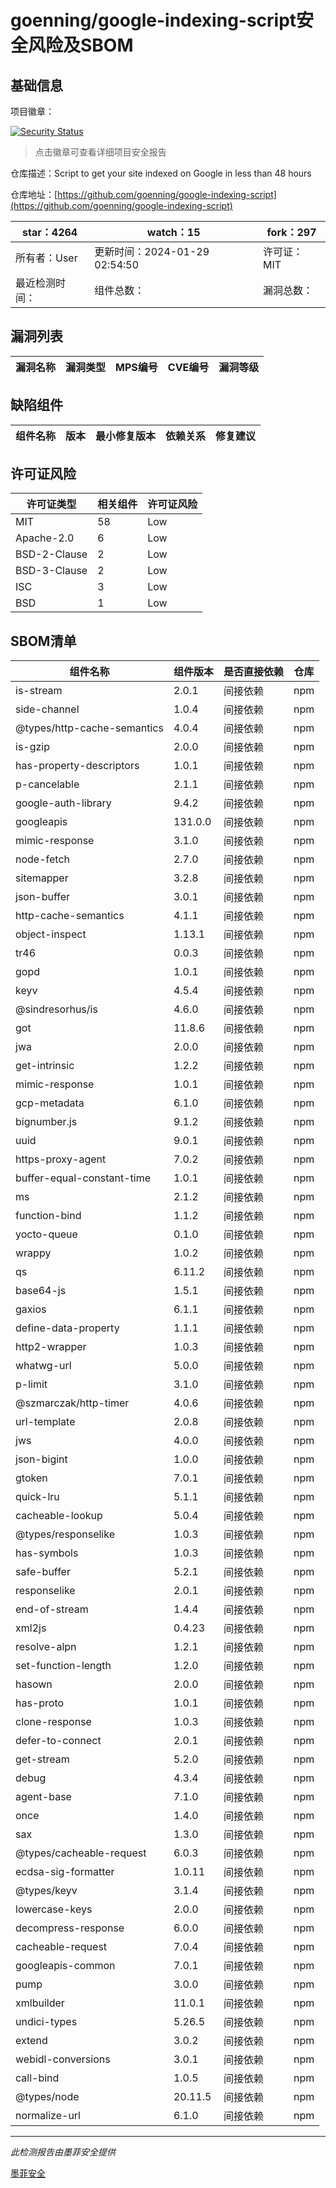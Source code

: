 # goenning/google-indexing-script安全风险及SBOM

## 基础信息

项目徽章：

[![Security Status](https://www.murphysec.com/platform3/v31/badge/1751687096314187776.svg)](https://www.murphysec.com/console/report/1750967220147220480/1751687096314187776)

> 点击徽章可查看详细项目安全报告

仓库描述：Script to get your site indexed on Google in less than 48 hours

仓库地址：[https://github.com/goenning/google-indexing-script](https://github.com/goenning/google-indexing-script)

| star：4264 | watch：15 | fork：297 |
| ----------- | -------------- | ------------ |
| 所有者：User | 更新时间：2024-01-29 02:54:50 | 许可证：MIT |
| 最近检测时间： | 组件总数： | 漏洞总数： |




## 漏洞列表

| 漏洞名称 | 漏洞类型 | MPS编号 | CVE编号 | 漏洞等级 |
| ------- | ------ | ------- | ------ | ----- |





## 缺陷组件

| 组件名称 | 版本 | 最小修复版本 | 依赖关系 | 修复建议 |
| -------- | ---- | ------------ | -------- | -------- |





## 许可证风险

| 许可证类型 | 相关组件 | 许可证风险 |
| ---------- | -------- | ---------- |
|MIT|58|Low|
|Apache-2.0|6|Low|
|BSD-2-Clause|2|Low|
|BSD-3-Clause|2|Low|
|ISC|3|Low|
|BSD|1|Low|




## SBOM清单

| 组件名称 | 组件版本 | 是否直接依赖 | 仓库 |
| -------- | -------- | ------------ | ---- |
|is-stream|2.0.1|间接依赖|npm|
|side-channel|1.0.4|间接依赖|npm|
|@types/http-cache-semantics|4.0.4|间接依赖|npm|
|is-gzip|2.0.0|间接依赖|npm|
|has-property-descriptors|1.0.1|间接依赖|npm|
|p-cancelable|2.1.1|间接依赖|npm|
|google-auth-library|9.4.2|间接依赖|npm|
|googleapis|131.0.0|间接依赖|npm|
|mimic-response|3.1.0|间接依赖|npm|
|node-fetch|2.7.0|间接依赖|npm|
|sitemapper|3.2.8|间接依赖|npm|
|json-buffer|3.0.1|间接依赖|npm|
|http-cache-semantics|4.1.1|间接依赖|npm|
|object-inspect|1.13.1|间接依赖|npm|
|tr46|0.0.3|间接依赖|npm|
|gopd|1.0.1|间接依赖|npm|
|keyv|4.5.4|间接依赖|npm|
|@sindresorhus/is|4.6.0|间接依赖|npm|
|got|11.8.6|间接依赖|npm|
|jwa|2.0.0|间接依赖|npm|
|get-intrinsic|1.2.2|间接依赖|npm|
|mimic-response|1.0.1|间接依赖|npm|
|gcp-metadata|6.1.0|间接依赖|npm|
|bignumber.js|9.1.2|间接依赖|npm|
|uuid|9.0.1|间接依赖|npm|
|https-proxy-agent|7.0.2|间接依赖|npm|
|buffer-equal-constant-time|1.0.1|间接依赖|npm|
|ms|2.1.2|间接依赖|npm|
|function-bind|1.1.2|间接依赖|npm|
|yocto-queue|0.1.0|间接依赖|npm|
|wrappy|1.0.2|间接依赖|npm|
|qs|6.11.2|间接依赖|npm|
|base64-js|1.5.1|间接依赖|npm|
|gaxios|6.1.1|间接依赖|npm|
|define-data-property|1.1.1|间接依赖|npm|
|http2-wrapper|1.0.3|间接依赖|npm|
|whatwg-url|5.0.0|间接依赖|npm|
|p-limit|3.1.0|间接依赖|npm|
|@szmarczak/http-timer|4.0.6|间接依赖|npm|
|url-template|2.0.8|间接依赖|npm|
|jws|4.0.0|间接依赖|npm|
|json-bigint|1.0.0|间接依赖|npm|
|gtoken|7.0.1|间接依赖|npm|
|quick-lru|5.1.1|间接依赖|npm|
|cacheable-lookup|5.0.4|间接依赖|npm|
|@types/responselike|1.0.3|间接依赖|npm|
|has-symbols|1.0.3|间接依赖|npm|
|safe-buffer|5.2.1|间接依赖|npm|
|responselike|2.0.1|间接依赖|npm|
|end-of-stream|1.4.4|间接依赖|npm|
|xml2js|0.4.23|间接依赖|npm|
|resolve-alpn|1.2.1|间接依赖|npm|
|set-function-length|1.2.0|间接依赖|npm|
|hasown|2.0.0|间接依赖|npm|
|has-proto|1.0.1|间接依赖|npm|
|clone-response|1.0.3|间接依赖|npm|
|defer-to-connect|2.0.1|间接依赖|npm|
|get-stream|5.2.0|间接依赖|npm|
|debug|4.3.4|间接依赖|npm|
|agent-base|7.1.0|间接依赖|npm|
|once|1.4.0|间接依赖|npm|
|sax|1.3.0|间接依赖|npm|
|@types/cacheable-request|6.0.3|间接依赖|npm|
|ecdsa-sig-formatter|1.0.11|间接依赖|npm|
|@types/keyv|3.1.4|间接依赖|npm|
|lowercase-keys|2.0.0|间接依赖|npm|
|decompress-response|6.0.0|间接依赖|npm|
|cacheable-request|7.0.4|间接依赖|npm|
|googleapis-common|7.0.1|间接依赖|npm|
|pump|3.0.0|间接依赖|npm|
|xmlbuilder|11.0.1|间接依赖|npm|
|undici-types|5.26.5|间接依赖|npm|
|extend|3.0.2|间接依赖|npm|
|webidl-conversions|3.0.1|间接依赖|npm|
|call-bind|1.0.5|间接依赖|npm|
|@types/node|20.11.5|间接依赖|npm|
|normalize-url|6.1.0|间接依赖|npm|


------

*此检测报告由墨菲安全提供*

[墨菲安全](www.murphysec.com)